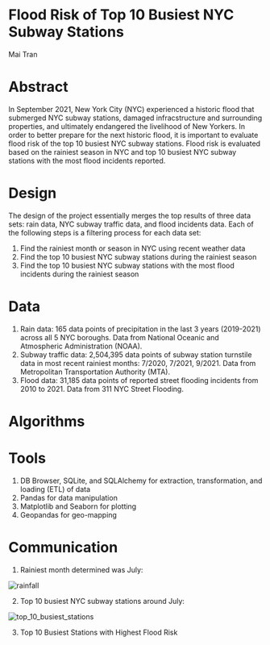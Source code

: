 # Flood Risk of Top 10 Busiest NYC Subway Stations
Mai Tran

# Abstract
In September 2021, New York City (NYC) experienced a historic flood that submerged NYC subway stations, damaged infracstructure and surrounding properties, and ultimately endangered the livelihood of New Yorkers. In order to better prepare for the next historic flood, it is important to evaluate flood risk of the top 10 busiest NYC subway stations. Flood risk is evaluated based on the rainiest season in NYC and top 10 busiest NYC subway stations with the most flood incidents reported.

# Design
The design of the project essentially merges the top results of three data sets: rain data, NYC subway traffic data, and flood incidents data. Each of the following steps is a filtering process for each data set: 
  1) Find the rainiest month or season in NYC using recent weather data
  2) Find the top 10 busiest NYC subway stations during the rainiest season
  3) Find the top 10 busiest NYC subway stations with the most flood incidents during the rainiest season

# Data
1) Rain data: 165 data points of precipitation in the last 3 years (2019-2021) across all 5 NYC boroughs. Data from National Oceanic and Atmospheric Administration (NOAA). 
2) Subway traffic data: 2,504,395 data points of subway station turnstile data in most recent rainiest months: 7/2020, 7/2021, 9/2021. Data from Metropolitan Transportation Authority (MTA). 
3) Flood data: 31,185 data points of reported street flooding incidents from 2010 to 2021. Data from 311 NYC Street Flooding. 

# Algorithms


# Tools
1) DB Browser, SQLite, and SQLAlchemy for extraction, transformation, and loading (ETL) of data
2) Pandas for data manipulation
3) Matplotlib and Seaborn for plotting
4) Geopandas for geo-mapping

# Communication
1) Rainiest month determined was July:

![rainfall](https://user-images.githubusercontent.com/67651332/149432879-511882c4-1c4d-472c-9603-13adf3a7fa3a.png)

2) Top 10 busiest NYC subway stations around July:

![top_10_busiest_stations](https://user-images.githubusercontent.com/67651332/149432906-478b4b42-9ff7-4540-a23d-b2a83c9521a0.png)

3) Top 10 Busiest Stations with Highest Flood Risk

